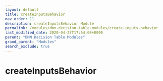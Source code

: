```yaml
---
layout: default
title: createInputsBehavior
nav_order: 11
description: createInputsBehavior Module
permalink: /modules/dmn-decision-table-modules/create-inputs-behavior
last_modified_date: 2020-04-27T17:54:08+0000
parent: "DMN Decision Table Modules"
grand_parent: "Modules"
search_exclude: true
---
```


# createInputsBehavior
